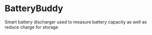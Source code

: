 BatteryBuddy
============

Smart battery discharger used to measure battery capacity as well as reduce charge for storage
